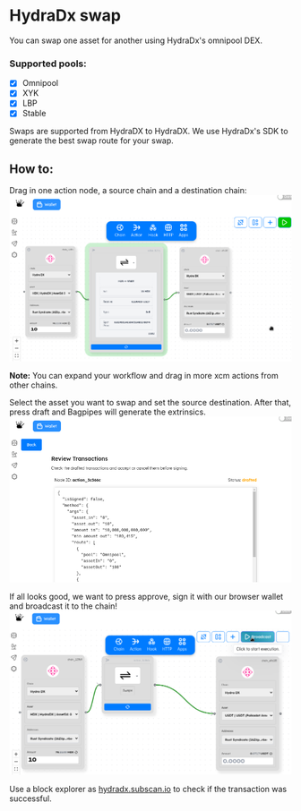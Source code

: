# HydraDx swap

You can swap one asset for another using HydraDx's omnipool DEX.   


### Supported pools:    
- [x] Omnipool   
- [x] XYK   
- [x] LBP 
- [x] Stable  

Swaps are supported from HydraDX to HydraDX. We use HydraDx's SDK to generate the best swap route for your swap.  


## How to: 
Drag in one action node, a source chain and a destination chain:  
![](/img/swap0.png) 


**Note:** You can expand your workflow and drag in more xcm actions from other chains. 
 
Select the asset you want to swap and set the source destination. After that, press draft and Bagpipes will generate the extrinsics.  
![](/img/swap1.png)   



If all looks good, we want to press approve, sign it with our browser wallet and broadcast it to the chain!  
![](/img/swap2.png)   

Use a block explorer as [hydradx.subscan.io](https://hydradx.subscan.io/) to check if the transaction was successful.   
